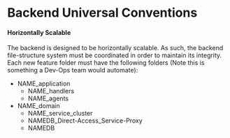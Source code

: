# Backend Universal Conventions

<h4>Horizontally Scalable</h4>
<p>The backend is designed to be horizontally scalable. As such, the backend file-structure system must be coordinated in order to maintain its integrity. Each new feature folder must have the following folders (Note this is something a Dev-Ops team would automate):<p>
  <ul>
    <li>
      NAME_application
      <ul>
        <li>NAME_handlers</li>
        <li>NAME_agents</li>
      </ul>
    </li>
    <li>
      NAME_domain
      <ul>
        <li>NAME_service_cluster</li>
        <li>NAMEDB_Direct-Access_Service-Proxy</li>
        <li>NAMEDB</li>
      </ul>
    </li>
   </ul>
